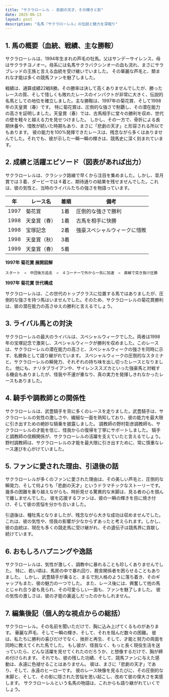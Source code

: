```yaml
---
title: "サクラローレル - 悲劇の天才、その輝きと影"
date: 2025-06-13
layout: post
description: "名馬『サクラローレル』の伝説と魅力を深堀り"
---
```


## 1. 馬の概要（血統、戦績、主な勝鞍）

サクラローレルは、1994年生まれの芦毛の牡馬。父はサンデーサイレンス、母はサクラチヨノオー。母系には名馬サクラバクシンオーの血も流れ、まさにサラブレッドの王族と言える血統を受け継いでいました。  その華麗な芦毛と、類まれな才能は多くの競馬ファンを魅了しました。

戦績は、通算成績22戦8勝。その勝率は決して高くありませんでしたが、勝ったレースの質、そして惜しくも敗れたレースのインパクトが非常に大きく、伝説的名馬としての地位を確立しました。主な勝鞍は、1997年の菊花賞、そして1998年の天皇賞（春）です。  特に菊花賞は、圧倒的な強さで制覇し、その潜在能力の高さを証明しました。天皇賞（春）では、古馬相手に堂々の勝利を収め、世代の壁を軽々と越える力を見せつけました。  しかし、その一方で、骨折による長期休養や、惜敗が続いた時期もあり、まさに「悲劇の天才」と形容される所以でもあります。 彼の能力を100%発揮できたレースは、残念ながら多くはありませんでした。それでも、彼が示した一瞬一瞬の輝きは、競馬史に深く刻まれています。


## 2. 成績と活躍エピソード（図表があれば出力）

サクラローレルは、クラシック路線で早くから注目を集めました。しかし、皐月賞では３着、ダービーでは４着と、期待通りの結果を残せませんでした。これは、彼の気性と、当時のライバルたちの強さを物語っています。

| 年 | レース名          | 着順 | 備考                                      |
|---|-----------------|-----|-------------------------------------------|
| 1997 | 菊花賞            | 1着 | 圧倒的な強さで勝利                        |
| 1998 | 天皇賞（春）      | 1着 | 古馬を相手に快勝                         |
| 1998 | 宝塚記念          | 2着 | 強豪スペシャルウィークに惜敗             |
| 1998 |天皇賞（秋）      | 3着 |  |
| 1999 |天皇賞（春）      | 5着 |  |


**1997年 菊花賞 展開図解**

```
スタート　→　中団後方追走　→　４コーナーで外から一気に加速　→　直線で突き抜け圧勝
```

**1997年 菊花賞 世代構成**

サクラローレルは、この世代のトップクラスに位置する馬ではありましたが、圧倒的な強さを持つ馬はいませんでした。そのため、サクラローレルの菊花賞勝利は、彼の潜在能力の高さゆえの勝利と言えるでしょう。


## 3. ライバル馬との対決

サクラローレルの最大のライバルは、スペシャルウィークでした。両者は1998年の宝塚記念で激突し、スペシャルウィークが勝利を収めました。このレースは、サクラローレルの潜在能力の高さと、スペシャルウィークの強さを同時に示す、名勝負として語り継がれています。  スペシャルウィークの圧倒的なスタミナと、サクラローレルの瞬発力、それぞれの持ち味を出し切ったレースとなりました。  他にも、ナリタブライアンや、サイレンススズカといった強豪馬と対戦する機会もありましたが、怪我や不運が重なり、真の実力を発揮しきれなかったレースもありました。


## 4. 騎手や調教師との関係性

サクラローレルは、武豊騎手を背に多くのレースを走りました。武豊騎手は、サクラローレルの気性の激しさや、繊細な一面を熟知しており、彼の能力を最大限に引き出すための絶妙な騎乗を披露しました。  調教師の野村彰彦調教師も、サクラローレルの才能を信じ、怪我からの復帰を丁寧にサポートしました。  騎手と調教師の信頼関係が、サクラローレルの活躍を支えていたと言えるでしょう。  野村調教師は、サクラローレルの才能を最大限に引き出すために、常に慎重なレース運びを心がけていました。


## 5. ファンに愛された理由、引退後の話

サクラローレルが多くのファンに愛された理由は、その美しい芦毛と、圧倒的な瞬発力、そして何よりも「悲劇の天才」というドラマチックなストーリーです。  幾多の困難を乗り越えながらも、時折見せる驚異的な末脚は、見る者の心を掴んで離しませんでした。  彼を応援するファンは、彼の一瞬の輝きを目に焼き付け、そして彼の苦悩を分かち合いました。

引退後は、種牡馬となりましたが、残念ながら大きな成功は収めませんでした。これは、彼の気性や、怪我の影響が少なからずあったと考えられます。しかし、彼の血統は、現在も多くの競走馬に受け継がれ、その遺伝子は競馬界に貢献し続けています。


## 6. おもしろハプニングや逸話

サクラローレルは、気性が激しく、調教中に暴れることも珍しくありませんでした。  特に、若い頃は、馬房の中で暴れ回り、厩舎関係者を困らせることもありました。  しかし、武豊騎手が乗ると、まるで別人格のように落ち着き、そのギャップもまた、彼の魅力の一つでした。  また、レース後には、興奮して他の馬とじゃれ合う姿も見られ、その可愛らしい一面も、ファンを魅了しました。  彼の気性の激しさは、彼の才能の裏返しだったのかもしれません。


## 7. 編集後記（個人的な視点からの総括）

サクラローレル。その名前を聞いただけで、胸に込み上げてくるものがあります。  華麗な芦毛、そして一瞬の輝き、そして、それを阻んだ数々の困難。  彼は、私たちに勝利の喜びだけでなく、挫折と再生、そして、才能と努力の両面を同時に教えてくれた馬でした。  もし彼が、怪我なく、もっと長く現役生活を送っていたら、どんな活躍を見せてくれたのだろうか、と想像するだけで、胸が締め付けられます。  それでも、彼の残した功績、そして、競馬ファンに与えた感動は、永遠に色褪せることはありません。  彼は、まさに「悲劇の天才」であり、そして、永遠のヒーローです。  彼のレース映像を見るたびに、その圧倒的な末脚と、そして、その影に隠された苦悩を思い起こし、改めて彼の偉大さを実感します。  サクラローレルという名馬の物語は、これからも語り継がれていくでしょう。
